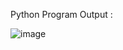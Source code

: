 Python Program Output : 

![image](https://github.com/user-attachments/assets/81528a97-6247-4298-a415-fc8ed2171cdc)
